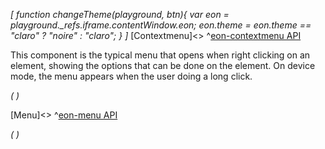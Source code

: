 *[
  function changeTheme(playground, btn){
    var eon = playground._refs.iframe.contentWindow.eon;
    eon.theme = eon.theme == "claro" ? "noire" : "claro";
  }
]*
[Contextmenu]<>
^[eon-contextmenu API](#!version=latest&mode=api&file=ui%2Feon-contextmenu%2Feon-contextmenu.html)

This component is the typical menu that opens when right clicking on an element, showing the options that can be done on the element. 
On device mode, the menu appears when the user doing a long click.

*(
<doc-playground label="Regular Contextmenu" html="true" js="true" css="true" selector=".content" format="true">
  <template type="html-head">
    <script src='framework/doc-eon/eon/eon.js'></script>
    <script>
      eon.cacheBusting = true;
      eon.import([
        'framework/doc-eon/eon/ui/eon-contextmenu',
        'framework/doc-eon/eon/ui/eon-button',
        'framework/doc-eon/custom/doc-playground/doc-showcase'
      ]);
    </script>
    <style>
      .content {
        display: flex;
        flex-wrap: wrap;
        width: 100%;
      }
      #deviceButton {
        display: none;
      }
    </style>
    <script type="text/javascript"> 
      eon.onReady(function () {
        var deskButton = $1("#deskButton");
        var deviceButton = $1("#deviceButton");
        if (navigator.userAgent.match(/Tablet|Android|iPhone|iPad|iPod/i)) {
          deviceButton.style.display = "inline-block";
          deskButton.style.display = "none";
          window.contextStatus = "device";
        } else {
          deskButton.style.display = "inline-block";
          deviceButton.style.display = "none";
          window.contextStatus = "desktop";
        }
        window.addEventListener("resize", function () {
            if (navigator.userAgent.match(/Tablet|Android|iPhone|iPad|iPod/i) && window.contextStatus == "desktop") {
              deviceButton.style.display = "inline-block";
              deskButton.style.display = "none";
              window.contextStatus = "device";
            } else if (!navigator.userAgent.match(/Tablet|Android|iPhone|iPad|iPod/i) && window.contextStatus == "device") {
              deskButton.style.display = "inline-block";
              deviceButton.style.display = "none";
              window.contextStatus = "desktop";
            }
          });
      });
    </script>
  </template>
  <template type="html-body">
    <div class="content">
      <doc-showcase>
        <eon-button id="deskButton" label="Right click" eon-contextmenu="contextmenu1"> </eon-button>
        <eon-button id="deviceButton" label="Long click" eon-contextmenu="contextmenu1"> </eon-button>
        <eon-contextmenu id="contextmenu1" name="contextmenu1">
          <eon-item value="Copy" onclick="document.querySelector('#contextmenu1').hide()"></eon-item>
          <eon-item value="Cut" onclick="document.querySelector('#contextmenu1').hide()"></eon-item>
        </eon-contextmenu>
      </doc-showcase>
    </div>
    <div style="height:50px;"></div>
  </template>
  <template type="footer">
    {"button":{"action":"changeTheme", "icon":"theme"}}
  </template>
</doc-playground>
)*

[Menu]<>
^[eon-menu API](#!version=latest&mode=api&file=ui%2Feon-menu%2Feon-menu.html)

*(
<doc-playground label="Regular Contextmenu" html="true" js="true" css="true" selector=".content" format="true">
  <template type="html-head">
    <script src='framework/doc-eon/eon/eon.js'></script>
    <script>
      eon.cacheBusting = true;
      eon.import([
        'framework/doc-eon/eon/ui/eon-menu',
        'framework/doc-eon/custom/doc-playground/doc-showcase'
      ]);
    </script>
    <style>
    </style>
    <script type="text/javascript">
    </script>
  </template>
  <template type="html-body">
    <div class="content">
      <doc-showcase>
       <eon-menu class="d-menu" style="height: 50px;">
          <eon-item name="Home" label="Home" onclick="alert('test')"></eon-item>
          <eon-item name="Contact" label="Contact">
            <eon-item name="Email" label="Email"></eon-item>
            <eon-item name="Phone" label="Phone">
              <eon-item name="Personal" label="Personal"></eon-item>
              <eon-item name="Business" label="Business"></eon-item>
            </eon-item>
          </eon-item>
          <eon-item name="About" label="About" href="https://www.google.com/"></eon-item>
        </eon-menu>
      </doc-showcase>
    </div>
    <div style="height:50px;"></div>
  </template>
  <template type="footer">
    {"button":{"action":"changeTheme", "icon":"theme"}}
  </template>
</doc-playground>
)*


